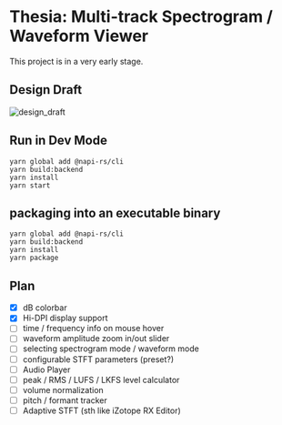 # Thesia: Multi-track Spectrogram / Waveform Viewer

This project is in a very early stage.

## Design Draft

![design_draft](https://user-images.githubusercontent.com/61383377/102886103-d806b200-4497-11eb-91b2-2e752df089e5.png)

## Run in Dev Mode

```
yarn global add @napi-rs/cli
yarn build:backend
yarn install
yarn start
```

## packaging into an executable binary
```
yarn global add @napi-rs/cli
yarn build:backend
yarn install
yarn package
```

## Plan

- [x] dB colorbar
- [x] Hi-DPI display support
- [ ] time / frequency info on mouse hover
- [ ] waveform amplitude zoom in/out slider
- [ ] selecting spectrogram mode / waveform mode
- [ ] configurable STFT parameters (preset?)
- [ ] Audio Player
- [ ] peak / RMS / LUFS / LKFS level calculator
- [ ] volume normalization
- [ ] pitch / formant tracker
- [ ] Adaptive STFT (sth like iZotope RX Editor)
